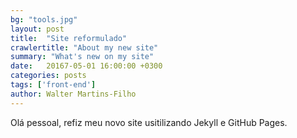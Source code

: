 ```yaml
---
bg: "tools.jpg"
layout: post
title:  "Site reformulado"
crawlertitle: "About my new site"
summary: "What's new on my site"
date:   20167-05-01 16:00:00 +0300
categories: posts
tags: ['front-end']
author: Walter Martins-Filho
---
```


Olá pessoal, refiz meu novo site usitilizando Jekyll e GitHub Pages.